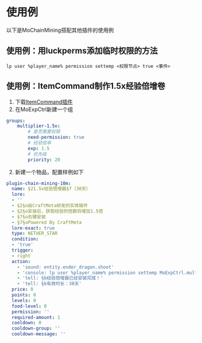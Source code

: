 # 使用例

以下是MoChainMining搭配其他插件的使用例

## 使用例：用luckperms添加临时权限的方法

`lp user %player_name% permission settemp <权限节点> true <事件>`

## 使用例：ItemCommand制作1.5x经验倍增卷

1. 下载[ItemCommand插件](https://www.minebbs.com/resources/itemcommand.11329/)
2. 在MoExpCtrl新建一个组

```yaml
groups:
    multiplier-1.5x:
        # 是否需要权限
        need-permission: true
        # 经验倍率
        exp: 1.5
        # 优先级
        priority: 20
```

2. 新建一个物品，配置样例如下

```yaml {15-20}
plugin-chain-mining-10m:
  name: §21.5x经验倍增器§7（30天）
  lore:
  - ''
  - §2§o由CraftMeta研发的实体插件
  - §2§o安装后，获取经验的倍数将增加1.5倍
  - §7§o右键安装
  - §7§oPowered By CraftMeta
  lore-exact: true
  type: NETHER_STAR
  condition:
  - 'true'
  trigger:
  - right
  action:
    - 'sound: entity.ender_dragon.shoot'
    - 'console: lp user %player_name% permission settemp MoExpCtrl.multiplier-1.5x true 30'
    - 'tell: §b经验倍增器已经安装完成！'
    - 'tell: §b有效时长：30天'
  price: 0
  points: 0
  levels: 0
  food-level: 0
  permission: ''
  required-amount: 1
  cooldown: 0
  cooldown-group: ''
  cooldown-message: ''
```

